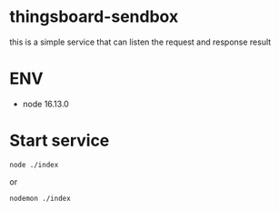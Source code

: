 # thingsboard-sendbox
this is a simple service that can listen the request and response result

# ENV
- node 16.13.0

# Start service
```
node ./index
```
or
```
nodemon ./index
```

